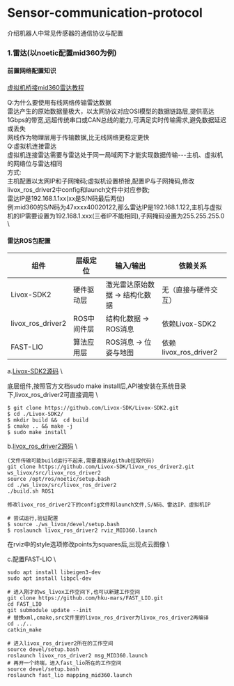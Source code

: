 # Sensor-communication-protocol
介绍机器人中常见传感器的通信协议与配置

### 1.雷达(以noetic配置mid360为例)
#### 前置网络配置知识
[虚拟机桥接mid360雷达教程](https://blog.csdn.net/zaiiazqqq/article/details/146409439?spm=1001.2014.3001.5501) 

Q:为什么要使用有线网络传输雷达数据 \
雷达产生的原始数据量极大，以太网协议对应OSI模型的数据链路层,提供高达1Gbps的带宽,远超传统串口或CAN总线的能力,可满足实时传输需求,避免数据延迟或丢失 \
网线作为物理层用于传输数据,比无线网络更稳定更快 \
Q:虚拟机连接雷达 \
虚拟机连接雷达需要与雷达处于同一局域网下才能实现数据传输---主机、虚拟机的网络位与雷达相同 \
方式:\
主机配置以太网IP和子网掩码;虚拟机设置桥接,配置IP与子网掩码,修改livox_ros_driver2中config和launch文件中对应参数;\
雷达IP是192.168.1.1xx(xx是S/N码最后两位)\
例:mid360的S/N码为47xxxx40020122,那么雷达IP是192.168.1.122,主机与虚拟机的IP需要设置为192.168.1.xxx(三者IP不能相同),子网掩码设置为255.255.255.0 \

#### 雷达ROS包配置
| **组件**         | **层级定位**       | **输入/输出**              | **依赖关系**                     |  
|------------------|-------------------|---------------------------|----------------------------------|  
| Livox-SDK2       | 硬件驱动层         | 激光雷达原始数据 → 结构化数据 | 无（直接与硬件交互）              |  
| livox_ros_driver2 | ROS中间件层       | 结构化数据 → ROS消息        | 依赖Livox-SDK2          |  
| FAST-LIO         | 算法应用层         | ROS消息 → 位姿与地图        | 依赖livox_ros_driver2   |  


a.[Livox-SDK2源码](https://github.com/Livox-SDK/Livox-SDK2) \

底层组件,按照官方文档sudo make install后,API被安装在系统目录下,livox_ros_driver2可直接调用 \
```
$ git clone https://github.com/Livox-SDK/Livox-SDK2.git
$ cd ./Livox-SDK2/
$ mkdir build &&  cd build
$ cmake .. && make -j
$ sudo make install
```

b.[livox_ros_driver2源码](https://github.com/Livox-SDK/livox_ros_driver2) \

```
(文件传输可能build运行不起来,需要直接从github拉取代码)
git clone https://github.com/Livox-SDK/livox_ros_driver2.git ws_livox/src/livox_ros_driver2
source /opt/ros/noetic/setup.bash
cd ./ws_livox/src/livox_ros_driver2
./build.sh ROS1
```
```
修改livox_ros_driver2下的config文件和launch文件,S/N码、雷达IP、虚拟机IP
```
```
# 尝试运行,验证配置
$ source ./ws_livox/devel/setup.bash
$ roslaunch livox_ros_driver2 rviz_MID360.launch
```
在rviz中的style选项修改points为squares后,出现点云图像 \

c.配置FAST-LIO \

```
sudo apt install libeigen3-dev
sudo apt install libpcl-dev
```
```
# 进入刚才的ws_livox工作空间下,也可以新建工作空间
git clone https://github.com/hku-mars/FAST_LIO.git
cd FAST_LIO
git submodule update --init
# 替换xml,cmake,src文件里的livox_ros_driver为livox_ros_driver2再编译
cd ../..
catkin_make
```
```
# 进入livox_ros_driver2所在的工作空间
source devel/setup.bash
roslaunch livox_ros_driver2 msg_MID360.launch
# 再开一个终端，进入fast_lio所在的工作空间
source devel/setup.bash
roslaunch fast_lio mapping_mid360.launch
```



